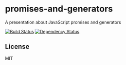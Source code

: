 # promises-and-generators

A presentation about JavaScript promises and generators

[![Build Status](https://img.shields.io/travis/ForbesLindesay/promises-and-generators/master.svg)](https://travis-ci.org/ForbesLindesay/promises-and-generators)
[![Dependency Status](https://img.shields.io/david/ForbesLindesay/promises-and-generators.svg)](https://david-dm.org/ForbesLindesay/promises-and-generators)

## License

  MIT
